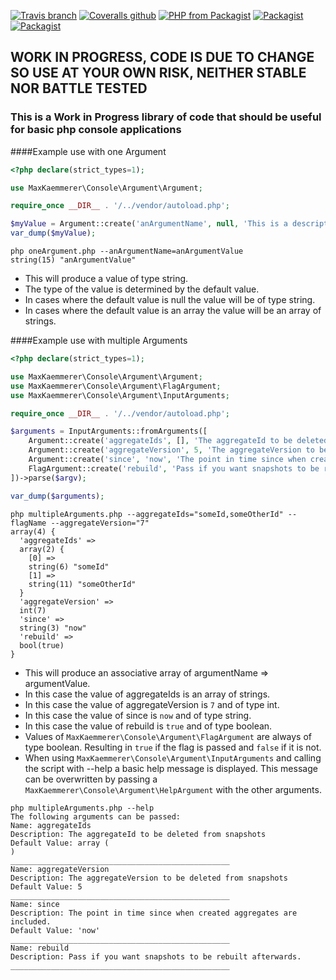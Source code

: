 [![Travis branch](https://img.shields.io/travis/maxkaemmerer/console/master.svg?style=flat-square)](https://travis-ci.org/maxkaemmerer/console)
[![Coveralls github](https://img.shields.io/coveralls/maxkaemmerer/console/master.svg?style=flat-square&branch=master)](https://coveralls.io/github/maxkaemmerer/console?branch=master)
[![PHP from Packagist](https://img.shields.io/packagist/php-v/maxkaemmerer/console.svg?style=flat-square)](https://packagist.org/packages/maxkaemmerer/console)
[![Packagist](https://img.shields.io/packagist/v/maxkaemmerer/console.svg?style=flat-square)](https://packagist.org/packages/maxkaemmerer/console)
[![Packagist](https://img.shields.io/packagist/l/maxkaemmerer/console.svg?style=flat-square)](https://packagist.org/packages/maxkaemmerer/console)
## WORK IN PROGRESS, CODE IS DUE TO CHANGE SO USE AT YOUR OWN RISK, NEITHER STABLE NOR BATTLE TESTED
### This is a Work in Progress library of code that should be useful for basic php console applications

####Example use with one Argument
```php
<?php declare(strict_types=1);

use MaxKaemmerer\Console\Argument\Argument;

require_once __DIR__ . '/../vendor/autoload.php';

$myValue = Argument::create('anArgumentName', null, 'This is a description of the Argument')->parse($argv);
var_dump($myValue);
```

```shell script
php oneArgument.php --anArgumentName=anArgumentValue
string(15) "anArgumentValue"
```
* This will produce a value of type string.
* The type of the value is determined by the default value.
* In cases where the default value is null the value will be of type string.
* In cases where the default value is an array the value will be an array of strings.

####Example use with multiple Arguments
```php
<?php declare(strict_types=1);

use MaxKaemmerer\Console\Argument\Argument;
use MaxKaemmerer\Console\Argument\FlagArgument;
use MaxKaemmerer\Console\Argument\InputArguments;

require_once __DIR__ . '/../vendor/autoload.php';

$arguments = InputArguments::fromArguments([
    Argument::create('aggregateIds', [], 'The aggregateId to be deleted from snapshots'),
    Argument::create('aggregateVersion', 5, 'The aggregateVersion to be deleted from snapshots'),
    Argument::create('since', 'now', 'The point in time since when created aggregates are included.'),
    FlagArgument::create('rebuild', 'Pass if you want snapshots to be rebuilt afterwards.')
])->parse($argv);

var_dump($arguments);
```

```shell script
php multipleArguments.php --aggregateIds="someId,someOtherId" --flagName --aggregateVersion="7"
array(4) {
  'aggregateIds' =>
  array(2) {
    [0] =>
    string(6) "someId"
    [1] =>
    string(11) "someOtherId"
  }
  'aggregateVersion' =>
  int(7)
  'since' =>
  string(3) "now"
  'rebuild' =>
  bool(true)
}
```
* This will produce an associative array of argumentName => argumentValue.
* In this case the value of aggregateIds is an array of strings.
* In this case the value of aggregateVersion is `7` and of type int.
* In this case the value of since is `now` and of type string.
* In this case the value of rebuild is `true` and of type boolean.
* Values of `MaxKaemmerer\Console\Argument\FlagArgument` are always of type boolean. Resulting in `true` if the flag is passed and `false` if it is not.
* When using `MaxKaemmerer\Console\Argument\InputArguments` and calling the script with --help a basic help message is displayed. This message can be overwritten by passing a `MaxKaemmerer\Console\Argument\HelpArgument` with the other arguments.

```shell script
php multipleArguments.php --help
The following arguments can be passed:
Name: aggregateIds
Description: The aggregateId to be deleted from snapshots
Default Value: array (
)
_________________________________________________
Name: aggregateVersion
Description: The aggregateVersion to be deleted from snapshots
Default Value: 5
_________________________________________________
Name: since
Description: The point in time since when created aggregates are included.
Default Value: 'now'
_________________________________________________
Name: rebuild
Description: Pass if you want snapshots to be rebuilt afterwards.
_________________________________________________
```